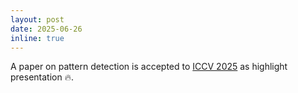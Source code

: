 ```yaml
---
layout: post
date: 2025-06-26
inline: true
---
```


A paper on pattern detection is accepted to [ICCV 2025](https://iccv.thecvf.com) as highlight presentation 🔥.
